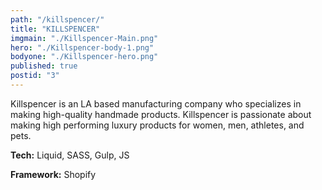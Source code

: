 ```yaml
---
path: "/killspencer/"
title: "KILLSPENCER"
imgmain: "./Killspencer-Main.png"
hero: "./Killspencer-body-1.png"
bodyone: "./Killspencer-hero.png"
published: true
postid: "3"
---
```


Killspencer is an LA based manufacturing company who specializes in making high-quality handmade products. Killspencer is passionate about making high performing luxury products for women, men, athletes, and pets.

**Tech:** Liquid, SASS, Gulp, JS

**Framework:** Shopify
